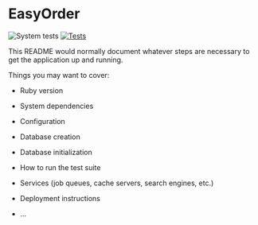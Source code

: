 # EasyOrder

![System tests](https://github.com/3zcurdia/easy_order/workflows/System%20tests/badge.svg?branch=main)
[![Tests](https://github.com/3zcurdia/easy_order/actions/workflows/tests.yml/badge.svg)](https://github.com/3zcurdia/easy_order/actions/workflows/tests.yml)

This README would normally document whatever steps are necessary to get the
application up and running.

Things you may want to cover:

* Ruby version

* System dependencies

* Configuration

* Database creation

* Database initialization

* How to run the test suite

* Services (job queues, cache servers, search engines, etc.)

* Deployment instructions

* ...
